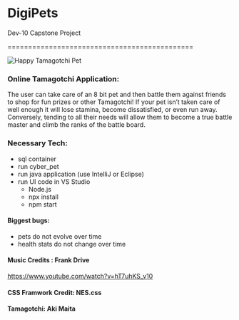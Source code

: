 # DigiPets
Dev-10 Capstone Project

=============================================

![Happy Tamagotchi Pet](http://1.bp.blogspot.com/-0ifaJKWCc7A/TchHo4EYB8I/AAAAAAAAAfc/HCMIMJz8fGM/s1600/01.gif "a title")

### Online Tamagotchi Application:
The user can take care of an 8 bit pet and then battle them against friends to shop for  fun prizes or other Tamagotchi! If your pet isn’t taken care of well enough it will lose stamina, become dissatisfied, or even run away. Conversely, tending to all their needs will allow them to become a true battle master and climb the ranks of the battle board.

### Necessary Tech:
 - sql container
 - run cyber_pet 
 - run java application (use IntelliJ or Eclipse)
 - run UI code in VS Studio
    - Node.js
    - npx install
    - npm start 

#### Biggest bugs:
 - pets do not evolve over time
 - health stats do not change over time

#### Music Credits :   Frank Drive
https://www.youtube.com/watch?v=hT7uhKS_v10

#### CSS Framwork Credit: NES.css
#### Tamagotchi: Aki Maita
